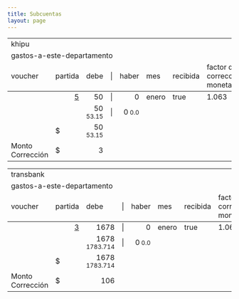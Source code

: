 ```yaml
--- 
title: Subcuentas
layout: page
--- 
```

<table>
<tr><td colspan='6'> khipu</td><td colspan='3'></td></tr>
<tr><td colspan='9'> gastos-a-este-departamento</td></tr>
<tr><td> voucher </td><td> partida </td><td> debe </td> <td> | </td> <td> haber </td><td> mes </td> <td>recibida</td> <td>factor de corrección monetaria</td> <td> tipo documento</td></tr>
<tbody>
<tr> <td> </td> <td align='right'> <a href= '/alectrico-2021/libro-diario#Partida-5'>5</a> </td> <td align='right'>50</td> <td> | </td> <td align='right'> 0</td> <td>enero</td><td>true</td><td> 1.063</td><td> 33</td> </tr>
<tr> <td></td> <td></td> <td align='right'>50 <small> 53.15</small> </td> <td>|</td> <td align='right'>0<small> 0.0</small> </td></tr>
<tr> <td></td> <td>$</td> <td align='right'>50 <small> 53.15</small></td></tr>
<tr> <td> Monto Corrección </td> <td>$</td> <td align='right'>3 </td></tr>
</tbody>
</table>
<table>
<tr><td colspan='6'> transbank</td><td colspan='3'></td></tr>
<tr><td colspan='9'> gastos-a-este-departamento</td></tr>
<tr><td> voucher </td><td> partida </td><td> debe </td> <td> | </td> <td> haber </td><td> mes </td> <td>recibida</td> <td>factor de corrección monetaria</td> <td> tipo documento</td></tr>
<tbody>
<tr> <td> </td> <td align='right'> <a href= '/alectrico-2021/libro-diario#Partida-3'>3</a> </td> <td align='right'>1678</td> <td> | </td> <td align='right'> 0</td> <td>enero</td><td>true</td><td> 1.063</td><td> 33</td> </tr>
<tr> <td></td> <td></td> <td align='right'>1678 <small> 1783.714</small> </td> <td>|</td> <td align='right'>0<small> 0.0</small> </td></tr>
<tr> <td></td> <td>$</td> <td align='right'>1678 <small> 1783.714</small></td></tr>
<tr> <td> Monto Corrección </td> <td>$</td> <td align='right'>106 </td></tr>
</tbody>
</table>
